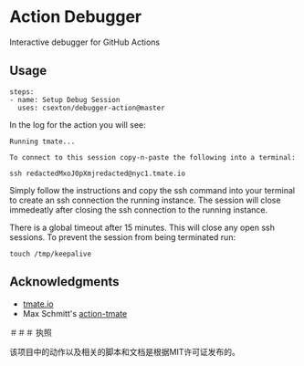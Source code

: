 # Action Debugger

Interactive debugger for GitHub Actions

## Usage
```
steps:
- name: Setup Debug Session
  uses: csexton/debugger-action@master
```

In the log for the action you will see:

```
Running tmate...

To connect to this session copy-n-paste the following into a terminal:

ssh redactedMxoJ0pXmjredacted@nyc1.tmate.io
```

Simply follow the instructions and copy the ssh command into your terminal to create an ssh connection the running instance. The session will close immedeatly after closing the ssh connection to the running instance.

There is a global timeout after 15 minutes. This will close any open ssh sessions. To prevent the session from being terminated run:

```
touch /tmp/keepalive
```

## Acknowledgments

* [tmate.io](https://tmate.io)
* Max Schmitt's [action-tmate](https://github.com/mxschmitt/action-tmate)

＃＃＃ 执照
 
该项目中的动作以及相关的脚本和文档是根据MIT许可证发布的。
